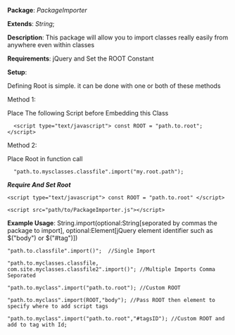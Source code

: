 **Package**: *PackageImporter*

**Extends**: *String*;

**Description**: This package will allow you to import classes really easily from anywhere even within classes

**Requirements**: jQuery and Set the ROOT Constant

**Setup**: 

Defining Root is simple. it can be done with one or both of these methods

  Method 1:
  
  Place The following Script before Embedding this Class
    
      <script type="text/javascript"> const ROOT = "path.to.root"; </script>
      
  Method 2:
  
  Place Root in function call
  
      "path.to.mysclasses.classfile".import("my.root.path");
    
***Require And Set Root***  
  
    <script type="text/javascript"> const ROOT = "path.to.root" </script> 
    
    <script src="path/to/PackageImporter.js"></script>

**Example Usage**: String.import(optional:String[seporated by commas the package to import], optional:Element[jQuery element 	identifier such as $("body") or $("#tag")])
	
	"path.to.classfile".import()";  //Single Import
	
	"path.to.myclasses.classfile, com.site.myclasses.classfile2".import()"; //Multiple Imports Comma Seporated
	
	"path.to.myclass".import("path.to.root"); //Custom ROOT 
	
	"path.to.myclass".import(ROOT,"body"); //Pass ROOT then element to specify where to add script tags
	
	"path.to.myclass".import("path.to.root","#tagsID"); //Custom ROOT and add to tag with Id;
